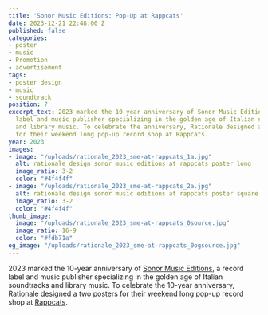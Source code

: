 ```yaml
---
title: 'Sonor Music Editions: Pop-Up at Rappcats'
date: 2023-12-21 22:48:00 Z
published: false
categories:
- poster
- music
- Promotion
- advertisement
tags:
- poster design
- music
- soundtrack
position: 7
excerpt_text: 2023 marked the 10-year anniversary of Sonor Music Editions, a record
  label and music publisher specializing in the golden age of Italian soundtracks
  and library music. To celebrate the anniversary, Rationale designed a two posters
  for their weekend long pop-up record shop at Rappcats.
year: 2023
images:
- image: "/uploads/rationale_2023_sme-at-rappcats_1a.jpg"
  alt: rationale design sonor music editions at rappcats poster long
  image_ratio: 3-2
  color: "#4f4f4f"
- image: "/uploads/rationale_2023_sme-at-rappcats_2a.jpg"
  alt: rationale design sonor music editions at rappcats poster square
  image_ratio: 3-2
  color: "#4f4f4f"
thumb_image:
  image: "/uploads/rationale_2023_sme-at-rappcats_0source.jpg"
  image_ratio: 16-9
  color: "#fdb71a"
og_image: "/uploads/rationale_2023_sme-at-rappcats_0ogsource.jpg"
---
```


2023 marked the 10-year anniversary of [Sonor Music Editions](https://sonormusiceditions.com), a record label and music publisher specializing in the golden age of Italian soundtracks and library music. To celebrate the 10-year anniversary, Rationale designed a two posters for their weekend long pop-up record shop at [Rappcats](https://rappcats.com).